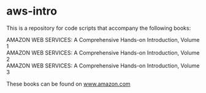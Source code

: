 # aws-intro
This is a repository for code scripts that accompany the following books:

AMAZON WEB SERVICES: A Comprehensive Hands-on Introduction, Volume 1  
AMAZON WEB SERVICES: A Comprehensive Hands-on Introduction, Volume 2  
AMAZON WEB SERVICES: A Comprehensive Hands-on Introduction, Volume 3  

These books can be found on www.amazon.com  
